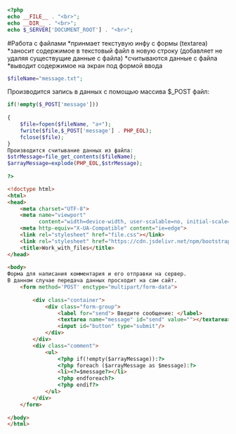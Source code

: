 ```php
<?php
echo __FILE__ . "<br>";
echo __DIR__ . "<br>";
echo $_SERVER['DOCUMENT_ROOT'] . "<br>";
```

#Работа с файлами
*принмает текстувую инфу с формы (textarea)
*заносит содержимое в текстовый файл в новую
строку (добавляет не удаляя существущие данные с файла)
*считываются данные с файла
*выводит содержимое на экран под формой ввода  

```php
$fileName="message.txt";  
```

Производится запись в данных с помощью массива $_POST файл:  


```php
if(!empty($_POST['message']))  
  
{  
    $file=fopen($fileName, "a+");  
    fwrite($file,$_POST['message'] . PHP_EOL);  
    fclose($file);  
}  
Производится считывание данных из файла:    
$strMessage=file_get_contents($fileName);  
$arrayMessage=explode(PHP_EOL,$strMessage);  
  
?>  
```

```html
<!doctype html>  
<html>  
<head>  
    <meta charset="UTF-8">  
    <meta name="viewport"  
          content="width=device-width, user-scalable=no, initial-scale=1.0, maximum-scale=1.0, minimum-scale=1.0">  
    <meta http-equiv="X-UA-Compatible" content="ie=edge">  
    <link rel="stylesheet" href="file.css"></link>  
    <link rel="stylesheet" href="https://cdn.jsdelivr.net/npm/bootstrap@5.2.3/dist/css/bootstrap.min.css"></link>  
    <title>Work_with_files</title>  
</head>  
  
<body>  
Форма для написания комментария и его отправки на сервер.
В данном случае передача данных просходит на сам сайт.  
    <form method='POST' enctype="multipart/form-data">  
  
        <div class="container">  
            <div class="form-group">  
                <label for="send"> Введите сообщение: </label>  
                <textarea name="message" id="send" value=""></textarea>  
                <input id="button" type="submit"/>  
            </div>  
        </div>  
        <div class="comment">  
            <ul>  
                <?php if(!empty($arrayMessage)):?>  
                <?php foreach ($arrayMessage as $message):?>  
                <li><?=$message?></li>  
                <?php endforeach?>  
                <?php endif?>  
            </ul>  
        </div>  
    </form>  
  
</body>  
</html>  
```
